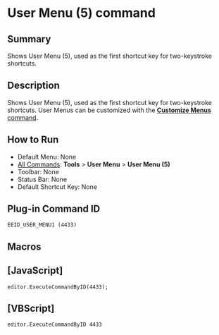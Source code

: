 # User Menu (5) command

## Summary

Shows User Menu (5), used as the first shortcut key for two-keystroke
shortcuts.

## Description

Shows User Menu (5), used as the first shortcut key for two-keystroke
shortcuts. User Menus can be customized with the [**Customize Menus** command](customize_menu).

## How to Run

- Default Menu: None
- [All Commands](all_commands): **Tools** >
**User Menu** \> **User Menu (5)**
- Toolbar: None
- Status Bar: None
- Default Shortcut Key: None

## Plug-in Command ID

```
EEID_USER_MENU1 (4433)```

## Macros

## \[JavaScript\]

```
editor.ExecuteCommandByID(4433);
```

## \[VBScript\]

```
editor.ExecuteCommandByID 4433
```
